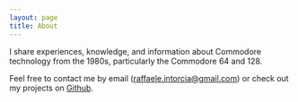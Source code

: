 ```yaml
---
layout: page
title: About
---
```


I share experiences, knowledge, and information about Commodore technology from the 1980s, particularly the Commodore 64 and 128.

Feel free to contact me by email (raffaele.intorcia@gmail.com) or check out my projects on [Github](https://github.com/intoinside?tab=repositories).
